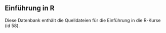## Einführung in R

Diese Datenbank enthält die Quelldateien für die Einführung in die R-Kurse (id 58).
